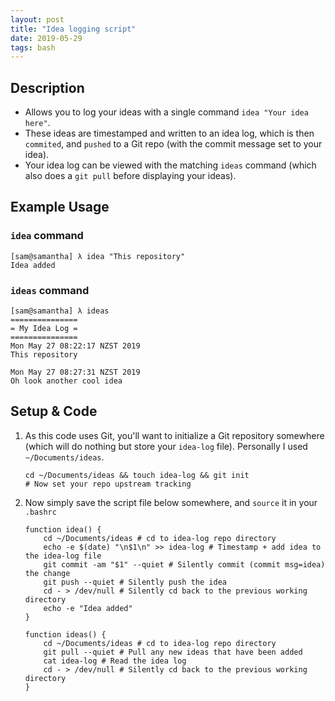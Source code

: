 ```yaml
---
layout: post
title: "Idea logging script"
date: 2019-05-29
tags: bash
---
```


## Description
* Allows you to log your ideas with a single command `idea "Your idea here"`.
* These ideas are timestamped and written to an idea log, which is then `commited`, and `pushed` to a Git repo (with the commit message set to your idea).
* Your idea log can be viewed with the matching `ideas` command (which also does a `git pull` before displaying your ideas).

## Example Usage 

### `idea` command
```shell
[sam@samantha] λ idea "This repository"
Idea added
```

### `ideas` command
```shell
[sam@samantha] λ ideas
===============
= My Idea Log =
===============
Mon May 27 08:22:17 NZST 2019 
This repository

Mon May 27 08:27:31 NZST 2019 
Oh look another cool idea
```

## Setup & Code
1. As this code uses Git, you'll want to initialize a Git repository somewhere  (which will do nothing but store your `idea-log` file). Personally I used `~/Documents/ideas`.

    ```shell
    cd ~/Documents/ideas && touch idea-log && git init
    # Now set your repo upstream tracking
    ```

2. Now simply save the script file below somewhere, and `source` it in your `.bashrc`

    ```shell
    function idea() {
        cd ~/Documents/ideas # cd to idea-log repo directory
        echo -e $(date) "\n$1\n" >> idea-log # Timestamp + add idea to the idea-log file
        git commit -am "$1" --quiet # Silently commit (commit msg=idea) the change
        git push --quiet # Silently push the idea
        cd - > /dev/null # Silently cd back to the previous working directory
        echo -e "Idea added"
    }

    function ideas() {
        cd ~/Documents/ideas # cd to idea-log repo directory
        git pull --quiet # Pull any new ideas that have been added
        cat idea-log # Read the idea log
        cd - > /dev/null # Silently cd back to the previous working directory
    }
    ```

